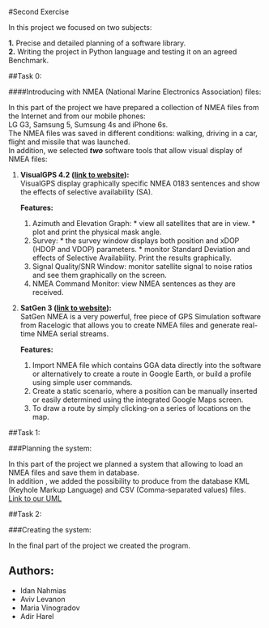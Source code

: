 #Second Exercise

In this project we focused on two subjects:

**1.** Precise and detailed planning of a software library.  
**2.** Writing the project in Python language and testing it on an agreed Benchmark.

##Task 0:

####Introducing with NMEA (National Marine Electronics Association) files:

In this part of the project we have prepared a collection of NMEA files from the Internet and from our mobile phones:  
LG G3, Samsung 5, Sumsung 4s and iPhone 6s.  
The NMEA files was saved in different conditions: walking, driving in a car, flight and missile that was launched.  
In addition, we selected ***two*** software tools that allow visual display of NMEA files:

1. **VisualGPS 4.2 ([link to website](http://www.visualgps.net/visualgps/)):**  
      VisualGPS display graphically specific NMEA 0183 sentences and show the effects of selective availability (SA).  

      **Features:**
      1. Azimuth and Elevation Graph: 
        * view all satellites that are in view.
        * plot and print the physical mask angle.
      2. Survey:
        * the survey window displays both position and xDOP (HDOP and VDOP) parameters.
        * monitor Standard Deviation and effects of Selective Availability.  Print the results graphically.
      3. Signal Quality/SNR Window: monitor satellite signal to noise ratios and see them graphically on the screen.
      4. NMEA Command Monitor: view NMEA sentences as they are received.  

2. **SatGen 3 ([link to website](http://www.labsat.co.uk/index.php/en/products/satgen-simulator-software)):**  
      SatGen NMEA is a very powerful, free piece of GPS Simulation software from Racelogic that allows you to create NMEA files and generate real-time NMEA serial streams.  

      **Features:**
      1. Import NMEA file which contains GGA data directly into the software or alternatively to create a route in Google Earth, or build a profile using simple user commands.
      2. Create a static scenario, where a position can be manually inserted or easily determined using the integrated Google Maps screen.
      3. To draw a route by simply clicking-on a series of locations on the map.

##Task 1:

###Planning the system:

In this part of the project we planned a system that allowing to load an NMEA files and save them in database.  
In addition , we added the possibility to produce from the database KML (Keyhole Markup Language) and CSV (Comma-separated values) files.  
[Link to our UML](https://github.com/Most601/SecondExercise/blob/master/UMLmatala2.png)

##Task 2:

###Creating the system:

In the final part of the project we created the program.

## Authors:
* Idan Nahmias
* Aviv Levanon
* Maria Vinogradov
* Adir Harel
